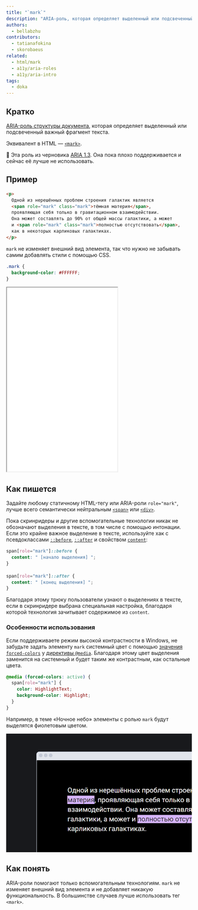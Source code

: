 ```yaml
---
title: "`mark`"
description: "ARIA-роль, которая определяет выделенный или подсвеченный важный фрагмент текста."
authors:
  - bellabzhu
contributors:
  - tatianafokina
  - skorobaeus
related:
  - html/mark
  - a11y/aria-roles
  - a11y/aria-intro
tags:
  - doka
---
```


## Кратко

[ARIA-роль структуры документа](/a11y/aria-roles/#ustarevshie-i-nestandartnye-roli), которая определяет выделенный или подсвеченный важный фрагмент текста.

Эквивалент в HTML — [`<mark>`](/html/mark/).

<aside>

👶 Эта роль из черновика [ARIA 1.3](https://w3c.github.io/aria/). Она пока плохо поддерживается и сейчас её лучше не использовать.

</aside>

## Пример

```html
<p>
  Одной из нерешённых проблем строения галактик является
  <span role="mark" class="mark">тёмная материя</span>,
  проявляющая себя только в гравитационном взаимодействии.
  Она может составлять до 90% от общей массы галактики, а может
  и <span role="mark" class="mark">полностью отсутствовать</span>,
  как в некоторых карликовых галактиках.
</p>
```

`mark` не изменяет внешний вид элемента, так что нужно не забывать самим добавлять стили с помощью CSS.

```css
.mark {
  background-color: #FFFFFF;
}
```

<iframe title="Элементы с ролью mark и кастомными стилями" src="demos/text-with-role-mark/" height="500px"></iframe>

## Как пишется

Задайте любому статичному HTML-тегу или ARIA-роли `role="mark"`, лучше всего семантически нейтральным [`<span>`](/html/span/) или [`<div>`](/html/div/).

Пока скринридеры и другие вспомогательные технологии никак не обозначают выделения в тексте, в том числе с помощью интонации. Если это крайне важное выделение в тексте, используйте хак с псевдоклассами [`::before`](/css/before/), [`::after`](/css/after/) и свойством [`content`](/css/content/):

```css
span[role="mark"]::before {
  content: " [начало выделения] ";
}

span[role="mark"]::after {
  content: " [конец выделения] ";
}
```

Благодаря этому трюку пользователи узнают о выделениях в тексте, если в скринридере выбрана специальная настройка, благодаря которой технология зачитывает содержимое из `content`.

### Особенности использования

Если поддерживаете режим высокой контрастности в Windows, не забудьте задать элементу `mark` системный цвет с помощью [значения `forced-colors`](/a11y/forced-colors/) у [директивы `@media`](/css/media/). Благодаря этому цвет выделения заменится на системный и будет таким же контрастным, как остальные цвета.

```css
@media (forced-colors: active) {
  span[role="mark"] {
    color: HighlightText;
    background-color: Highlight;
  }
}
```

Например, в теме «Ночное небо» элементы с ролью `mark` будут выделятся фиолетовым цветом.

![Текст с выделенными фрагментами в режиме высокой контартсности.](images/night-sky-example.png)

## Как понять

ARIA-роли помогают только вспомогательным технологиям. `mark` не изменяет внешний вид элемента и не добавляет никакую функциональность. В большинстве случаев лучше использовать тег `<mark>`.
